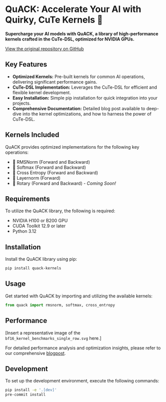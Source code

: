 # QuACK: Accelerate Your AI with Quirky, CuTe Kernels 🦆

**Supercharge your AI models with QuACK, a library of high-performance kernels crafted in the CuTe-DSL, optimized for NVIDIA GPUs.**

[View the original repository on GitHub](https://github.com/Dao-AILab/quack)

## Key Features

*   **Optimized Kernels:** Pre-built kernels for common AI operations, delivering significant performance gains.
*   **CuTe-DSL Implementation:** Leverages the CuTe-DSL for efficient and flexible kernel development.
*   **Easy Installation:** Simple pip installation for quick integration into your projects.
*   **Comprehensive Documentation:** Detailed blog post available to deep-dive into the kernel optimizations, and how to harness the power of CuTe-DSL.

## Kernels Included

QuACK provides optimized implementations for the following key operations:

*   🦆 RMSNorm (Forward and Backward)
*   🦆 Softmax (Forward and Backward)
*   🦆 Cross Entropy (Forward and Backward)
*   🦆 Layernorm (Forward)
*   🦆 Rotary (Forward and Backward) - *Coming Soon!*

## Requirements

To utilize the QuACK library, the following is required:

*   NVIDIA H100 or B200 GPU
*   CUDA Toolkit 12.9 or later
*   Python 3.12

## Installation

Install the QuACK library using pip:

```bash
pip install quack-kernels
```

## Usage

Get started with QuACK by importing and utilizing the available kernels:

```python
from quack import rmsnorm, softmax, cross_entropy
```

## Performance

[Insert a representative image of the `bf16_kernel_benchmarks_single_row.svg` here.]

For detailed performance analysis and optimization insights, please refer to our comprehensive [blogpost](media/2025-07-10-membound-sol.md).

## Development

To set up the development environment, execute the following commands:

```bash
pip install -e '.[dev]'
pre-commit install
```